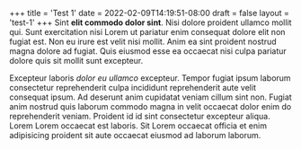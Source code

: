 +++
title = 'Test 1'
date = 2022-02-09T14:19:51-08:00
draft = false
layout = 'test-1'
+++
Sint **elit commodo dolor sint**. Nisi dolore proident ullamco mollit qui. Sunt exercitation nisi Lorem ut pariatur enim consequat dolore elit non fugiat est. Non eu irure est velit nisi mollit. Anim ea sint proident nostrud magna dolore ad fugiat. Quis eiusmod esse ea occaecat nisi culpa pariatur dolore quis sit mollit sunt excepteur.

Excepteur laboris _dolor eu ullamco_ excepteur. Tempor fugiat ipsum laborum consectetur reprehenderit culpa incididunt reprehenderit aute velit consequat ipsum. Ad deserunt anim cupidatat veniam cillum sint non. Fugiat anim nostrud quis laborum commodo magna in velit occaecat dolor enim do reprehenderit veniam. Proident id id sint consectetur excepteur aliqua. Lorem Lorem occaecat est laboris. Sit Lorem occaecat officia et enim adipisicing proident sit aute occaecat eiusmod ad laborum laborum.
